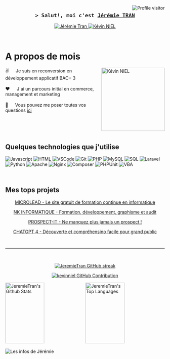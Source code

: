 <a href="https://komarev.com/ghpvc/?username=JeremieTran">
  <img align="right" src="https://komarev.com/ghpvc/?username=JeremieTran&label=Visitors&color=0e75b6&style=flat" alt="Profile visitor" />
</a>


<!-- [![wakatime](https://wakatime.com/badge/user/eebb3dd8-d9b2-40de-9b88-6fd6cac99dbc.svg)](https://wakatime.com/@eebb3dd8-d9b2-40de-9b88-6fd6cac99dbc) -->

<!-- Intro  -->
<h3 align="center">
        <samp>&gt; Salut!, moi c'est
                <b><a target="_blank" href="https://jeremietran.fr">Jérémie TRAN</a></b>
        </samp>
</h3>

<p align="center">
 <a href="https://jeremietran.fr" target="blank">
  <img src="https://img.shields.io/badge/Website-DC143C?style=for-the-badge&logo=medium&logoColor=white" alt="Jérémie Tran" />
 </a>
 <a href="www.linkedin.com/in/jeremietran" target="_blank">
  <img src="https://img.shields.io/badge/LinkedIn-0077B5?style=for-the-badge&logo=linkedin&logoColor=white" alt="Kévin NIEL"/>
 </a>
</p>
<br />

<!-- About Section -->
 # A propos de mois
 
<p>
 <img align="right" width="200" src="/assets/kevinniel.jpeg" alt="Kévin NIEL" />
  
 ✌️ &emsp; Je suis en reconversion en développement applicatif BAC+ 3<br/><br/>
 ❤️ &emsp; J'ai un parcours initial en commerce, management et marketing<br/><br/>
 💬 &emsp; Vous pouvez me poser toutes vos questions [ici](https://linkedin.com/in/jeremietran)

</p>

<br/>
<br/>
<br/>

## Quelques technologies que j'utilise

![Javascript](https://img.shields.io/badge/Javascript-F0DB4F?style=for-the-badge&labelColor=black&logo=javascript&logoColor=F0DB4F)
![HTML](https://img.shields.io/badge/HTML5-E34F26?style=for-the-badge&logo=html5&logoColor=white)
![VSCode](https://img.shields.io/badge/Visual_Studio-0078d7?style=for-the-badge&logo=visual%20studio&logoColor=white)
![Git](https://img.shields.io/badge/Git-F05032?style=for-the-badge&logo=git&logoColor=white)
![PHP](https://img.shields.io/badge/PHP-777BB4?style=for-the-badge&logo=php&logoColor=white)
![MySQL](https://img.shields.io/badge/MySQL-4479A1?style=for-the-badge&logo=mysql&logoColor=white)
![SQL](https://img.shields.io/badge/SQL-F80000?style=for-the-badge&logo=sql&logoColor=white)
![Laravel](https://img.shields.io/badge/Laravel-FF2D20?style=for-the-badge&logo=laravel&logoColor=white)
![Python](https://img.shields.io/badge/Python-3776AB?style=for-the-badge&logo=python&logoColor=white)
![Apache](https://img.shields.io/badge/Apache-D22128?style=for-the-badge&logo=apache&logoColor=white)
![Nginx](https://img.shields.io/badge/Nginx-009639?style=for-the-badge&logo=nginx&logoColor=white)
![Composer](https://img.shields.io/badge/Composer-885630?style=for-the-badge&logo=composer&logoColor=white)
![PHPUnit](https://img.shields.io/badge/PHPUnit-3C873A?style=for-the-badge&logo=phpunit&logoColor=white)
![VBA](https://img.shields.io/badge/VBA-4479A1?style=for-the-badge&logo=mysql&logoColor=white)


<br/>

## Mes tops projets

<p align="center">
  <a href="https://microlead.fr/" target="_blank">
    MICROLEAD - Le site gratuit de formation continue en informatique
  </a>
</p>
<p align="center">
  <a href="https://nkinformatique.com/" target="_blank">
    NK INFORMATIQUE - Formation, développement, graphisme et audit
  </a>
</p>
<p align="center">
  <a href="https://prospect-it.com/" target="_blank">
    PROSPECT-IT - Ne manquez plus jamais un prospect !
  </a>
</p>
<p align="center">
  <a href="https://www.amazon.fr/Chat-GPT-exploiter-lIntelligence-Artificielle/dp/B0C1JJTJJ6" target="_blank">
    CHATGPT 4 - Découverte et compréhensino facile pour grand public
  </a>
</p>

<br/>
<hr/>
<br/>

<p align="center">
  <a href="https://github.com/keviniel">
    <img src="https://github-readme-streak-stats.herokuapp.com/?user=JeremieTran&theme=radical&border=7F3FBF&background=0D1117" alt="JeremieTran GitHub streak"/>
  </a>
</p>

<p align="center">
  <a href="https://github.com/kevinniel">
    <img src="https://github-profile-summary-cards.vercel.app/api/cards/profile-details?username=kevinniel&theme=radical" alt="kevinniel GitHub Contribution"/>
  </a>
</p>

<a> 
    <a href="https://github.com/JeremieTran"><img alt="JeremieTran's Github Stats" src="https://denvercoder1-github-readme-stats.vercel.app/api?username=JeremieTran&show_icons=true&count_private=true&theme=react&border_color=7F3FBF&bg_color=0D1117&title_color=F85D7F&icon_color=F8D866" height="192px" width="49.5%"/></a>
  <a href="https://github.com/JeremieTran"><img alt="JeremieTran's Top Languages" src="https://denvercoder1-github-readme-stats.vercel.app/api/top-langs/?username=JeremieTran&langs_count=8&layout=compact&theme=react&border_color=7F3FBF&bg_color=0D1117&title_color=F85D7F&icon_color=F8D866" height="192px" width="49.5%"/></a>
  <br/>
</a>


![Les infos de Jérémie](https://github-readme-activity-graph.vercel.app/graph?username=JeremieTran&custom_title=Jeremie%20TRAN's%20GitHub%20Activity%20Graph&bg_color=0D1117&color=7F3FBF&line=7F3FBF&point=7F3FBF&area_color=FFFFFF&title_color=FFFFFF&area=true)
